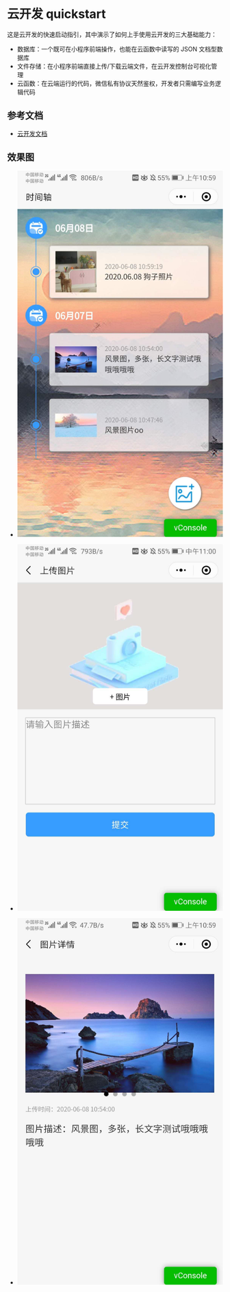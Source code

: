 # 云开发 quickstart

这是云开发的快速启动指引，其中演示了如何上手使用云开发的三大基础能力：

- 数据库：一个既可在小程序前端操作，也能在云函数中读写的 JSON 文档型数据库
- 文件存储：在小程序前端直接上传/下载云端文件，在云开发控制台可视化管理
- 云函数：在云端运行的代码，微信私有协议天然鉴权，开发者只需编写业务逻辑代码

## 参考文档

- [云开发文档](https://developers.weixin.qq.com/miniprogram/dev/wxcloud/basis/getting-started.html)

## 效果图
- ![首页时间轴](https://github.com/liuyao64/miniprogram-album/blob/master/miniprogram/images/%E6%95%88%E6%9E%9C%E5%9B%BE/WechatIMG516.jpeg "时间轴")

- ![上传图片](https://github.com/liuyao64/miniprogram-album/blob/master/miniprogram/images/%E6%95%88%E6%9E%9C%E5%9B%BE/WechatIMG518.jpeg "上传图片")

- ![图片详情](https://github.com/liuyao64/miniprogram-album/blob/master/miniprogram/images/%E6%95%88%E6%9E%9C%E5%9B%BE/WechatIMG517.jpeg "图片详情")
